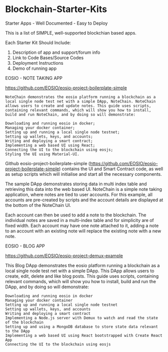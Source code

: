 # Blockchain-Starter-Kits
Starter Apps - Well Documented - Easy to Deploy

This is a list of SIMPLE, well-supported blockchian based apps. 

Each Starter Kit Should Include:

1. Description of app and support/forum info
2. Link to Code Bases/Source Codes
3. Deployment Instructions
4. Demo of running app



EOSIO - NOTE TAKING APP

  https://github.com/EOSIO/eosio-project-boilerplate-simple
        
    
    NoteChain demonstrates the eosio platform running a blockchain as a local single node test net with a simple DApp, NoteChain. NoteChain allows users to create and update notes. This guide uses scripts, containing relevant commands, which will show you how to install, build and run NoteChain, and by doing so will demonstrate:

    Downloading and running eosio in docker;
    Managing your docker container;
    Setting up and running a local single node testnet;
    Setting up wallets, keys, and accounts;
    Writing and deploying a smart contract;
    Implementing a web based UI using React;
    Connecting the UI to the blockchain using eosjs;
    Styling the UI using Material-UI.

Github eosio-project-boilerplate-simple (https://github.com/EOSIO/eosio-project-boilerplate-simple) contains the UI and Smart Contract code, as well as setup scripts which will initialise and start all the necessary components.

The sample DApp demonstrates storing data in multi index table and retrieving this data into the web based UI. NoteChain is a simple note taking application, where notes are tied to user accounts. For this example, all accounts are pre-created by scripts and the account details are displayed at the bottom of the NoteChain UI.

Each account can then be used to add a note to the blockchain. The individual notes are saved in a multi-index table and for simplicity are of fixed width. Each account may have one note attached to it, adding a note to an account with an existing note will replace the existing note with a new note.



EOSIO - BLOG APP

https://github.com/EOSIO/eosio-project-demux-example


This Blog DApp demonstrates the eosio platform running a blockchain as a local single node test net with a simple DApp. This DApp allows users to create, edit, delete and like blog posts. This guide uses scripts, containing relevant commands, which will show you how to install, build and run the DApp, and by doing so will demonstrate:

    Downloading and running eosio in docker
    Managing your docker container
    Setting up and running a local single node testnet
    Setting up wallets, keys, and accounts
    Writing and deploying a smart contract
    Implementing a Node.js server with Demux to watch and read the state of the blockchain
    Setting up and using a MongoDB database to store state data relevant to the DApp
    Implementing a web based UI using React bootstrapped with Create React App
    Connecting the UI to the blockchain using eosjs
